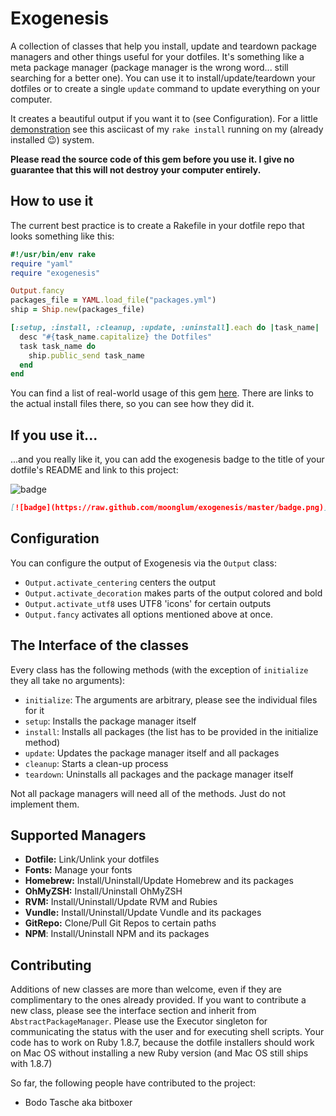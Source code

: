 # Exogenesis

A collection of classes that help you install, update and teardown package managers and other things useful for your dotfiles. It's something like a meta package manager (package manager is the wrong word... still searching for a better one). You can use it to install/update/teardown your dotfiles or to create a single `update` command to update everything on your computer.

It creates a beautiful output if you want it to (see Configuration). For a little [demonstration](http://ascii.io/a/2491) see this asciicast of my `rake install` running on my (already installed :wink:) system.

**Please read the source code of this gem before you use it. I give no guarantee that this will not destroy your computer entirely.**

## How to use it

The current best practice is to create a Rakefile in your dotfile repo that looks something like this:

```ruby
#!/usr/bin/env rake
require "yaml"
require "exogenesis"

Output.fancy
packages_file = YAML.load_file("packages.yml")
ship = Ship.new(packages_file)

[:setup, :install, :cleanup, :update, :uninstall].each do |task_name|
  desc "#{task_name.capitalize} the Dotfiles"
  task task_name do
    ship.public_send task_name
  end
end
```

You can find a list of real-world usage of this gem [here](https://github.com/moonglum/exogenesis/wiki/List-of-Users). There are links to the actual install files there, so you can see how they did it.

## If you use it...

...and you really like it, you can add the exogenesis badge to the title of your dotfile's README and link to this project:

![badge](badge.png)

```markdown
[![badge](https://raw.github.com/moonglum/exogenesis/master/badge.png)](https://github.com/moonglum/exogenesis)
```

## Configuration

You can configure the output of Exogenesis via the `Output` class:

* `Output.activate_centering` centers the output
* `Output.activate_decoration` makes parts of the output colored and bold
* `Output.activate_utf8` uses UTF8 'icons' for certain outputs
* `Output.fancy` activates all options mentioned above at once.

## The Interface of the classes

Every class has the following methods (with the exception of `initialize` they all take no arguments):

* `initialize`: The arguments are arbitrary, please see the individual files for it
* `setup`: Installs the package manager itself
* `install`: Installs all packages (the list has to be provided in the initialize method)
* `update`: Updates the package manager itself and all packages
* `cleanup`: Starts a clean-up process
* `teardown`: Uninstalls all packages and the package manager itself

Not all package managers will need all of the methods. Just do not implement them.

## Supported Managers

* **Dotfile:** Link/Unlink your dotfiles
* **Fonts:** Manage your fonts
* **Homebrew:** Install/Uninstall/Update Homebrew and its packages
* **OhMyZSH:** Install/Uninstall OhMyZSH
* **RVM:** Install/Uninstall/Update RVM and Rubies
* **Vundle:** Install/Uninstall/Update Vundle and its packages
* **GitRepo:** Clone/Pull Git Repos to certain paths
* **NPM**: Install/Uninstall NPM and its packages

## Contributing

Additions of new classes are more than welcome, even if they are complimentary to the ones already provided. If you want to contribute a new class, please see the interface section and inherit from `AbstractPackageManager`. Please use the Executor singleton for communicating the status with the user and for executing shell scripts.
Your code has to work on Ruby 1.8.7, because the dotfile installers should work on Mac OS without installing a new Ruby version (and Mac OS still ships with 1.8.7)

So far, the following people have contributed to the project:

* Bodo Tasche aka bitboxer
